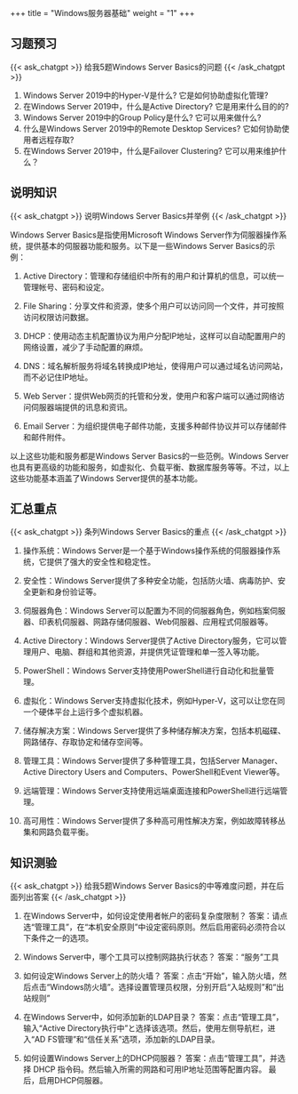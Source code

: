 +++
title = "Windows服务器基础"
weight = "1"
+++
## 习题预习
{{< ask_chatgpt >}}
给我5题Windows Server Basics的问题
{{< /ask_chatgpt >}}



1. Windows Server 2019中的Hyper-V是什么? 它是如何协助虚拟化管理?
2. 在Windows Server 2019中，什么是Active Directory? 它是用来什么目的的?
3. Windows Server 2019中的Group Policy是什么? 它可以用来做什么?
4. 什么是Windows Server 2019中的Remote Desktop Services? 它如何协助使用者远程存取?
5. 在Windows Server 2019中，什么是Failover Clustering? 它可以用来维护什么？   

## 说明知识
{{< ask_chatgpt >}}
说明Windows Server Basics并举例
{{< /ask_chatgpt >}}



Windows Server Basics是指使用Microsoft Windows Server作为伺服器操作系统，提供基本的伺服器功能和服务。以下是一些Windows Server Basics的示例：

1. Active Directory：管理和存储组织中所有的用户和计算机的信息，可以统一管理帐号、密码和设定。

2. File Sharing：分享文件和资源，使多个用户可以访问同一个文件，并可按照访问权限访问数据。

3. DHCP：使用动态主机配置协议为用户分配IP地址，这样可以自动配置用户的网络设置，减少了手动配置的麻烦。

4. DNS：域名解析服务将域名转换成IP地址，使得用户可以通过域名访问网站，而不必记住IP地址。

5. Web Server：提供Web网页的托管和分发，使用户和客户端可以通过网络访问伺服器端提供的讯息和资讯。

6. Email Server：为组织提供电子邮件功能，支援多种邮件协议并可以存储邮件和邮件附件。

以上这些功能和服务都是Windows Server Basics的一些范例。Windows Server也具有更高级的功能和服务，如虚拟化、负载平衡、数据库服务等等。不过，以上这些功能基本涵盖了Windows Server提供的基本功能。   

## 汇总重点
{{< ask_chatgpt >}}
条列Windows Server Basics的重点
{{< /ask_chatgpt >}}



1. 操作系统：Windows Server是一个基于Windows操作系统的伺服器操作系统，它提供了强大的安全性和稳定性。

2. 安全性：Windows Server提供了多种安全功能，包括防火墙、病毒防护、安全更新和身份验证等。

3. 伺服器角色：Windows Server可以配置为不同的伺服器角色，例如档案伺服器、印表机伺服器、网路存储伺服器、Web伺服器、应用程式伺服器等。

4. Active Directory：Windows Server提供了Active Directory服务，它可以管理用户、电脑、群组和其他资源，并提供凭证管理和单一签入等功能。

5. PowerShell：Windows Server支持使用PowerShell进行自动化和批量管理。

6. 虚拟化：Windows Server支持虚拟化技术，例如Hyper-V，这可以让您在同一个硬体平台上运行多个虚拟机器。

7. 储存解决方案：Windows Server提供了多种储存解决方案，包括本机磁碟、网路储存、存取协定和储存空间等。

8. 管理工具：Windows Server提供了多种管理工具，包括Server Manager、Active Directory Users and Computers、PowerShell和Event Viewer等。

9. 远端管理：Windows Server支持使用远端桌面连接和PowerShell进行远端管理。

10. 高可用性：Windows Server提供了多种高可用性解决方案，例如故障转移丛集和网路负载平衡。   

## 知识测验
{{< ask_chatgpt >}}
给我5题Windows Server Basics的中等难度问题，并在后面列出答案
{{< /ask_chatgpt >}}



1. 在Windows Server中，如何设定使用者帐户的密码复杂度限制？ 
答案：请点选“管理工具”，在“本机安全原则”中设定密码原则。然后启用密码必须符合以下条件之一的选项。 

2. Windows Server中，哪个工具可以控制网路执行状态？ 
答案：“服务”工具 

3. 如何设定Windows Server上的防火墙？ 
答案：点击“开始”，输入防火墙，然后点击“Windows防火墙”。选择设置管理员权限，分别开启“入站规则”和“出站规则” 

4. 在Windows Server中，如何添加新的LDAP目录？ 
答案：点击“管理工具”，输入“Active Directory执行中”と选择该选项。然后，使用左侧导航栏，进入“AD FS管理”和“信任关系”选项，添加新的LDAP目录。 

5. 如何设置Windows Server上的DHCP伺服器？ 
答案：点击“管理工具”，并选择 DHCP 指令码。然后输入所需的网路和可用IP地址范围等配置内容。 最后，启用DHCP伺服器。   

